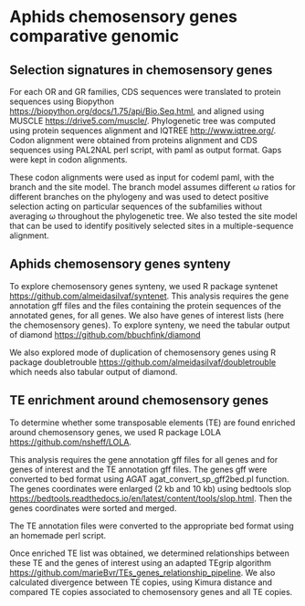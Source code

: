 # Aphids chemosensory genes comparative genomic

## Selection signatures in chemosensory genes

For each OR and GR families, CDS sequences were translated to protein sequences using Biopython https://biopython.org/docs/1.75/api/Bio.Seq.html, and aligned using MUSCLE https://drive5.com/muscle/. Phylogenetic tree was computed using protein sequences alignment and IQTREE http://www.iqtree.org/. 
Codon alignment were obtained from proteins alignment and CDS sequences using PAL2NAL perl script, with paml as output format.
Gaps were kept in codon alignments.

These codon alignments were used as input for codeml paml, with the branch and the site model. The branch model assumes different ω ratios for different branches on the phylogeny and was used to detect positive selection acting on particular sequences of the subfamilies without averaging ω throughout the phylogenetic tree. We also tested the site model that can be used to identify positively selected sites in a multiple-sequence alignment. 


## Aphids chemosensory genes synteny

To explore chemosensory genes synteny, we used R package syntenet https://github.com/almeidasilvaf/syntenet.
This analysis requires the gene annotation gff files and the files containing the protein sequences of the annotated genes, for all genes.
We also have genes of interest lists (here the chemosensory genes). 
To explore synteny, we need the tabular output of diamond https://github.com/bbuchfink/diamond

We also explored mode of duplication of chemosensory genes using R package doubletrouble https://github.com/almeidasilvaf/doubletrouble
which needs also tabular output of diamond. 

## TE enrichment around chemosensory genes 

To determine whether some transposable elements (TE) are found enriched around chemosensory genes, we used R package LOLA https://github.com/nsheff/LOLA. 

This analysis requires the gene annotation gff files for all genes and for genes of interest and the TE annotation gff files.
The genes gff were converted to bed format using AGAT agat_convert_sp_gff2bed.pl function. 
The genes coordinates were enlarged (2 kb and 10 kb) using bedtools slop https://bedtools.readthedocs.io/en/latest/content/tools/slop.html. 
Then the genes coordinates were sorted and merged. 

The TE annotation files were converted to the appropriate bed format using an homemade perl script. 

Once enriched TE list was obtained, we determined relationships between these TE and the genes of interest using an adapted TEgrip algorithm https://github.com/marieBvr/TEs_genes_relationship_pipeline. We also calculated divergence between TE copies, using Kimura distance and compared TE copies associated to chemosensory genes and all TE copies. 





